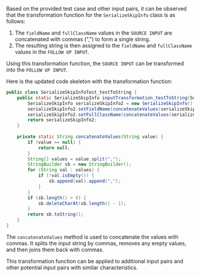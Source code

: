 Based on the provided test case and other input pairs, it can be observed that the transformation function for the `SerializeSkipInfo` class is as follows:

1. The `fieldName` and `fullClassName` values in the `SOURCE INPUT` are concatenated with commas (",") to form a single string.
2. The resulting string is then assigned to the `fieldName` and `fullClassName` values in the `FOLLOW UP INPUT`.

Using this transformation function, the `SOURCE INPUT` can be transformed into the `FOLLOW UP INPUT`.

Here is the updated code skeleton with the transformation function:

```java
public class SerializeSkipInfoTest_testToString {
    public static SerializeSkipInfo inputTransformation_testToString(SerializeSkipInfo serializeSkipInfo)  {
        SerializeSkipInfo serializeSkipInfo2 = new SerializeSkipInfo();
        serializeSkipInfo2.setFieldName(concatenateValues(serializeSkipInfo.getFieldName()));
        serializeSkipInfo2.setFullClassName(concatenateValues(serializeSkipInfo.getFullClassName()));
        return serializeSkipInfo2;
    }
    
    private static String concatenateValues(String value) {
        if (value == null) {
            return null;
        }
        String[] values = value.split(",");
        StringBuilder sb = new StringBuilder();
        for (String val : values) {
            if (!val.isEmpty()) {
                sb.append(val).append(",");
            }
        }
        if (sb.length() > 0) {
            sb.deleteCharAt(sb.length() - 1);
        }
        return sb.toString();
    }
}
```

The `concatenateValues` method is used to concatenate the values with commas. It splits the input string by commas, removes any empty values, and then joins them back with commas.

This transformation function can be applied to additional input pairs and other potential input pairs with similar characteristics.